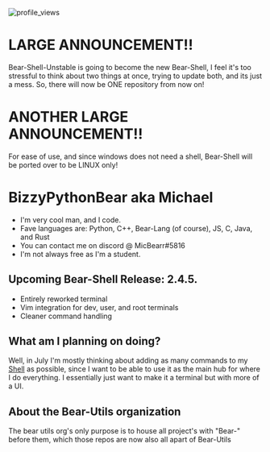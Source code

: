 ![profile_views](https://komarev.com/ghpvc/?username=BizzyPythonBear)

# LARGE ANNOUNCEMENT!!
Bear-Shell-Unstable is going to become the new Bear-Shell, I feel it's too stressful to think about two things at once, trying to update both, and its just a mess. So, there will now be ONE repository from now on!

# ANOTHER LARGE ANNOUNCEMENT!!
For ease of use, and since windows does not need a shell, Bear-Shell will be ported over to be LINUX only!

<h1>BizzyPythonBear aka Michael</h1>
<ul>
  <li>I'm very cool man, and I code.</li>
  <li>Fave languages are: Python, C++, Bear-Lang (of course), JS, C, Java, and Rust</li>
  <li>You can contact me on discord @ MicBearr#5816</li>
  <li>I'm not always free as I'm a student.</li>
</ul>

## Upcoming Bear-Shell Release: 2.4.5.
- Entirely reworked terminal
- Vim integration for dev, user, and root terminals
- Cleaner command handling

## What am I planning on doing?
Well, in July I'm mostly thinking about adding as many commands to my [Shell](https://github.com/BizzyPythonBear/Bear-Shell) as possible, since I want to be able to use it as the main hub for where I do everything. I essentially just want to make it a terminal but with more of a UI.

## About the Bear-Utils organization
The bear utils org's only purpose is to house all project's with "Bear-" before them, which those repos are now also all apart of Bear-Utils

<!---
BizzyPythonBear/BizzyPythonBear is a ✨ special ✨ repository because its `README.md` (this file) appears on your GitHub profile.
You can click the Preview link to take a look at your changes.
--->
